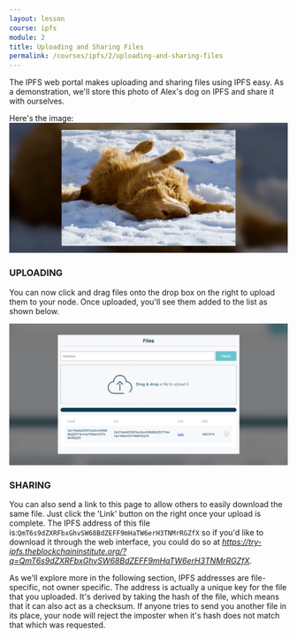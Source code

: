 ```yaml
---
layout: lesson
course: ipfs
module: 2
title: Uploading and Sharing Files
permalink: /courses/ipfs/2/uploading-and-sharing-files
---
```

<span class="openingParagraph">
The IPFS web portal makes uploading and sharing files using IPFS easy. As a demonstration, we'll store this photo of Alex's dog on IPFS and share it with ourselves. </span>

Here's the image:
<img src="/assets/img/courses/ipfs/Dog.jpg" />

<h3>UPLOADING</h3>

You can now click and drag files onto the drop box on the right to upload them to your node. Once uploaded, you'll see them added to the list as shown below.

<img src="/assets/img/courses/ipfs/FilesUpload.jpg" />

<h3>SHARING</h3>

You can also send a link to this page to allow others to easily download the same file. Just click the 'Link' button on the right once your upload is complete. The IPFS address of this file is:<code>QmT6s9dZXRFbxGhvSW68BdZEFF9mHaTW6erH3TNMrRGZfX</code> so if you'd like to download it through the web interface, you could do so at <em><a href="https://try-ipfs.theblockchaininstitute.org/?q=QmT6s9dZXRFbxGhvSW68BdZEFF9mHaTW6erH3TNMrRGZfX">https://try-ipfs.theblockchaininstitute.org/?q=QmT6s9dZXRFbxGhvSW68BdZEFF9mHaTW6erH3TNMrRGZfX</a></em>.

As we'll explore more in the following section, IPFS addresses are file-specific, not owner specific. The address is actually a unique key for the file that you uploaded. It's derived by taking the hash of the file, which means that it can also act as a checksum. If anyone tries to send you another file in its place, your node will reject the imposter when it's hash does not match that which was requested.

